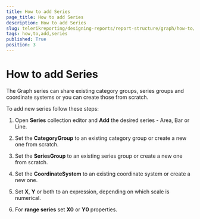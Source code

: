 ```yaml
---
title: How to add Series
page_title: How to add Series 
description: How to add Series
slug: telerikreporting/designing-reports/report-structure/graph/how-to/how-to-add-series
tags: how,to,add,series
published: True
position: 3
---
```


# How to add Series



The Graph series can share existing category groups, series groups and coordinate systems or you can create those from scratch.


To add new series follow these steps:

1. Open __Series__ collection editor and __Add__ the desired series - Area, Bar or Line.             

1. Set the __CategoryGroup__ to an existing category group or create a new one from scratch.             

1. Set the __SeriesGroup__ to an existing series group or create a new one from scratch.             

1. Set the __CoordinateSystem__ to an existing coordinate system or create a new one.             

1. Set __X__, __Y__ or both to an expression, depending on which scale is numerical.             

1. For __range series__ set __X0__ or __Y0__ properties.             



